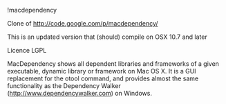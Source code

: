 !macdependency

Clone of http://code.google.com/p/macdependency/

This is an updated version that (should) compile on OSX 10.7 and later

Licence LGPL

MacDependency shows all dependent libraries and frameworks of a given executable, dynamic library or framework on Mac OS X. It is a GUI replacement for the otool command, and provides almost the same functionality as the Dependency Walker (http://www.dependencywalker.com) on Windows.
